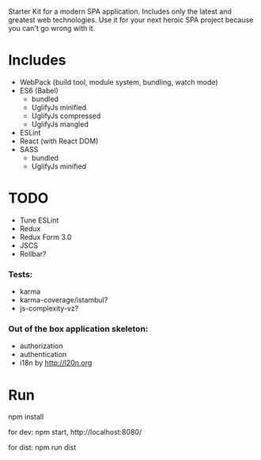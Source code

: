 Starter Kit for a modern SPA application. Includes only the latest and greatest web technologies. Use it for your next heroic SPA project because you can't go wrong with it.

# Includes

* WebPack (build tool, module system, bundling, watch mode)
* ES6 (Babel)
  * bundled
  * UglifyJs minified
  * UglifyJs compressed
  * UglifyJs mangled
* ESLint
* React (with React DOM)
* SASS
  * bundled
  * UglifyJs minified

# TODO

* Tune ESLint
* Redux
* Redux Form 3.0
* JSCS
* Rollbar?

### Tests:

* karma
* karma-coverage/istambul?
* js-complexity-vz?

### Out of the box application skeleton:

* authorization
* authentication
* i18n by http://l20n.org

# Run
npm install

for dev: npm start, http://localhost:8080/

for dist: npm run dist